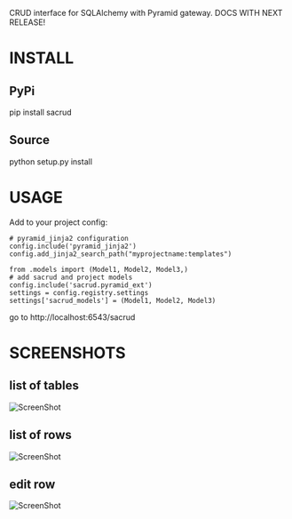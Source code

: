 CRUD interface for SQLAlchemy with Pyramid gateway.
DOCS WITH NEXT RELEASE!

INSTALL
===

PyPi
---
pip install sacrud

Source
---
python setup.py install

USAGE
=====

Add to your project config:

    # pyramid_jinja2 configuration
    config.include('pyramid_jinja2')
    config.add_jinja2_search_path("myprojectname:templates")

    from .models import (Model1, Model2, Model3,)
    # add sacrud and project models
    config.include('sacrud.pyramid_ext')
    settings = config.registry.settings
    settings['sacrud_models'] = (Model1, Model2, Model3)

go to http://localhost:6543/sacrud 

SCREENSHOTS
===========
list of tables
--------------
![ScreenShot](https://raw.github.com/uralbash/sacrud/master/sacrud/doc/tables.png)

list of rows
--------------
![ScreenShot](https://raw.github.com/uralbash/sacrud/master/sacrud/doc/row_list.png)

edit row
--------------
![ScreenShot](https://raw.github.com/uralbash/sacrud/master/sacrud/doc/edit.png)
